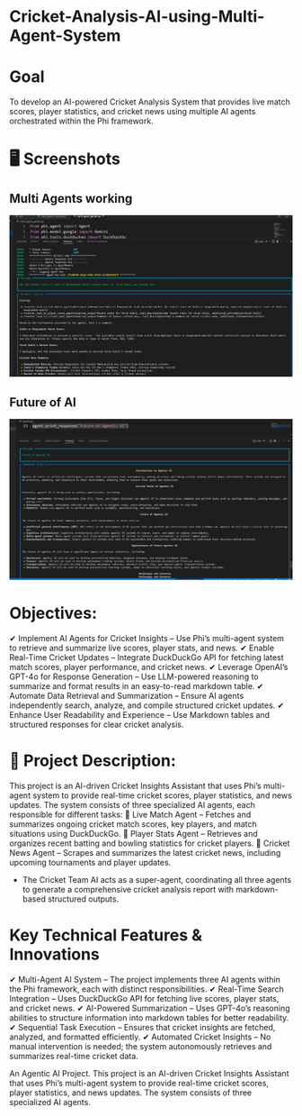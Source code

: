# Cricket-Analysis-AI-using-Multi-Agent-System

# Goal
To develop an AI-powered Cricket Analysis System that provides live match scores, player statistics, and cricket news using multiple AI agents orchestrated within the Phi framework.

# 🖥️ Screenshots

## Multi Agents working

![Homepage screenshot](screenshot/agentcric.png)

## Future of AI

![Homepage screenshot](screenshot/agentai.png)


# Objectives:
✔ Implement AI Agents for Cricket Insights – Use Phi’s multi-agent system to retrieve and summarize live scores, player stats, and news.
✔ Enable Real-Time Cricket Updates – Integrate DuckDuckGo API for fetching latest match scores, player performance, and cricket news.
✔ Leverage OpenAI’s GPT-4o for Response Generation – Use LLM-powered reasoning to summarize and format results in an easy-to-read markdown table.
✔ Automate Data Retrieval and Summarization – Ensure AI agents independently search, analyze, and compile structured cricket updates.
✔ Enhance User Readability and Experience – Use Markdown tables and structured responses for clear cricket analysis.

# 📖 Project Description:
This project is an AI-driven Cricket Insights Assistant that uses Phi’s multi-agent system to provide real-time cricket scores, player statistics, and news updates. The system consists of three specialized AI agents, each responsible for different tasks:
🔹 Live Match Agent – Fetches and summarizes ongoing cricket match scores, key players, and match situations using DuckDuckGo.
🔹 Player Stats Agent – Retrieves and organizes recent batting and bowling statistics for cricket players.
🔹 Cricket News Agent – Scrapes and summarizes the latest cricket news, including upcoming tournaments and player updates.

* The Cricket Team AI acts as a super-agent, coordinating all three agents to generate a comprehensive cricket analysis report with markdown-based structured outputs.

# Key Technical Features & Innovations
✔ Multi-Agent AI System – The project implements three AI agents within the Phi framework, each with distinct responsibilities.
✔ Real-Time Search Integration – Uses DuckDuckGo API for fetching live scores, player stats, and cricket news.
✔ AI-Powered Summarization – Uses GPT-4o’s reasoning abilities to structure information into markdown tables for better readability.
✔ Sequential Task Execution – Ensures that cricket insights are fetched, analyzed, and formatted efficiently.
✔ Automated Cricket Insights – No manual intervention is needed; the system autonomously retrieves and summarizes real-time cricket data.







An Agentic AI Project. This project is an AI-driven Cricket Insights Assistant that uses Phi’s multi-agent system to provide real-time cricket scores, player statistics, and news updates. The system consists of three specialized AI agents.
